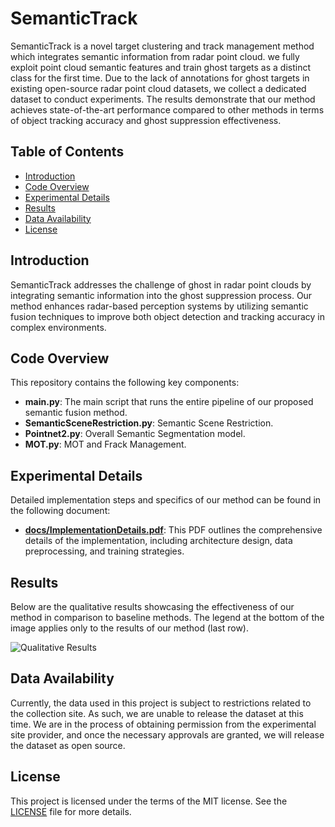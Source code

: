 # SemanticTrack
SemanticTrack is a novel target clustering and track management method which integrates semantic information from radar point cloud. we fully exploit point cloud semantic features and train ghost targets as a distinct class for the first time. Due to the lack of annotations for ghost targets in existing open-source radar point cloud datasets, we collect a dedicated dataset to conduct experiments. The results demonstrate that our method achieves state-of-the-art performance compared to other methods in terms of object tracking accuracy and ghost suppression effectiveness.

## Table of Contents
- [Introduction](#introduction)
- [Code Overview](#code-overview)
- [Experimental Details](#experimental-details)
- [Results](#results)
- [Data Availability](#data-availability)
- [License](#license)

## Introduction
SemanticTrack addresses the challenge of ghost in radar point clouds by integrating semantic information into the ghost suppression process. Our method enhances radar-based perception systems by utilizing semantic fusion techniques to improve both object detection and tracking accuracy in complex environments.

## Code Overview

This repository contains the following key components:

- **main.py**: The main script that runs the entire pipeline of our proposed semantic fusion method.
- **SemanticSceneRestriction.py**: Semantic Scene Restriction.
- **Pointnet2.py**: Overall Semantic Segmentation model.
- **MOT.py**: MOT and Frack Management.

## Experimental Details

Detailed implementation steps and specifics of our method can be found in the following document:

- **[docs/ImplementationDetails.pdf](docs/ImplementationDetails.pdf)**: This PDF outlines the comprehensive details of the implementation, including architecture design, data preprocessing, and training strategies.

## Results

Below are the qualitative results showcasing the effectiveness of our method in comparison to baseline methods. The legend at the bottom of the image applies only to the results of our method (last row).

![Qualitative Results](docs/results.png)

## Data Availability

Currently, the data used in this project is subject to restrictions related to the collection site. As such, we are unable to release the dataset at this time. We are in the process of obtaining permission from the experimental site provider, and once the necessary approvals are granted, we will release the dataset as open source. 

## License

This project is licensed under the terms of the MIT license. See the [LICENSE](LICENSE) file for more details.
